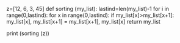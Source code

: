 z=[12, 6, 3, 45]
def sorting (my_list):
	lastind=len(my_list)-1
	for i in range(0,lastind):
		for x in range(0,lastind):
			if my_list[x]>my_list[x+1]:
				my_list[x], my_list[x+1] = my_list[x+1], my_list[x]
	return my_list

print (sorting (z)) 
